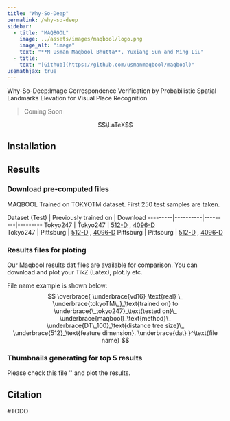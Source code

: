 ```yaml
---
title: "Why-So-Deep"
permalink: /why-so-deep
sidebar:
  - title: "MAQBOOL"
    image: ../assets/images/maqbool/logo.png
    image_alt: "image"
    text: "**M Usman Maqbool Bhutta**, Yuxiang Sun and Ming Liu"
  - title: 
    text: "[Github](https://github.com/usmanmaqbool/maqbool)"
usemathjax: true
---
```


Why-So-Deep:Image Correspondence Verification by Probabilistic Spatial Landmarks Elevation for Visual Place Recognition


> Coming Soon


$$\LaTeX$$


## Installation

## Results

### Download pre-computed files

MAQBOOL Trained on TOKYOTM dataset. First 250 test samples are taken.

Dataset (Test) | Previously trained on | Download 
---------|----------|---------|---------
Tokyo247 | Tokyo247 | [512-D](#) , [4096-D](#)          
Tokyo247 | Pittsburg | [512-D](#) , [4096-D](#)
Pittsburg  | Pittsburg | [512-D](#) , [4096-D](#)

### Results files for ploting

Our Maqbool results dat files are available for comparison. You can download and plot your TikZ (Latex), plot.ly etc.

File name example is shown below:
$$
\overbrace{
    \underbrace{vd16}_\text{real} \_
    \underbrace{tokyoTM\_}_\text{trained on} to
    \underbrace{\_tokyo247}_\text{tested on}\_
    \underbrace{maqbool}_\text{method}\_
    \underbrace{DT\_100}_\text{distance tree size}\_
    \underbrace{512}_\text{feature dimension}.
    \underbrace{dat}
   }^\text{file name}
$$

### Thumbnails generating for top 5 results

Please check this file '' and plot the results.

## Citation 

#TODO